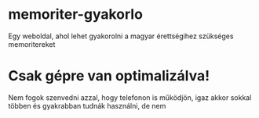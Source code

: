 # memoriter-gyakorlo

Egy weboldal, ahol lehet gyakorolni a magyar érettségihez szükséges memoritereket

# Csak gépre van optimalizálva!

Nem fogok szenvedni azzal, hogy telefonon is működjön, igaz akkor sokkal többen és gyakrabban tudnák használni, de nem
